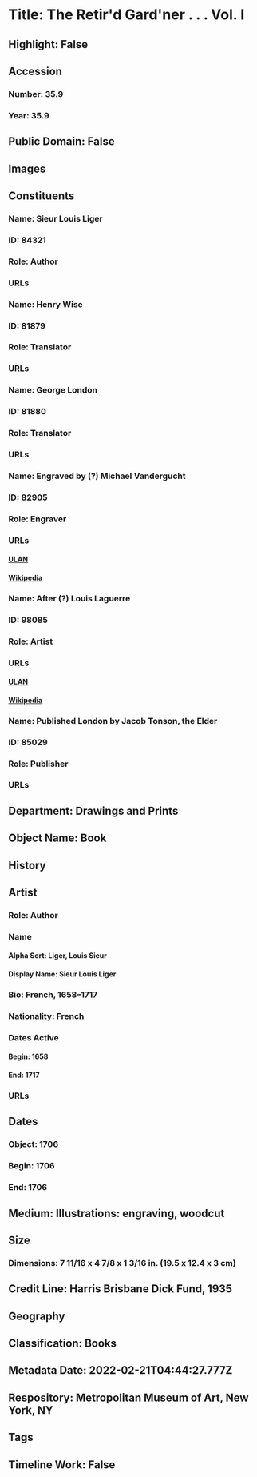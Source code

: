 # Title: The Retir'd Gard'ner . . . Vol. I
## Highlight: False
## Accession
### Number: 35.9
### Year: 35.9
## Public Domain: False
## Images
## Constituents
### Name: Sieur Louis Liger
### ID: 84321
### Role: Author
### URLs
### Name: Henry Wise
### ID: 81879
### Role: Translator
### URLs
### Name: George London
### ID: 81880
### Role: Translator
### URLs
### Name: Engraved by (?) Michael Vandergucht
### ID: 82905
### Role: Engraver
### URLs
#### [ULAN](http://vocab.getty.edu/page/ulan/500010423)
#### [Wikipedia](https://www.wikidata.org/wiki/Q6835062)
### Name: After (?) Louis Laguerre
### ID: 98085
### Role: Artist
### URLs
#### [ULAN](http://vocab.getty.edu/page/ulan/500012289)
#### [Wikipedia](https://www.wikidata.org/wiki/Q2897108)
### Name: Published London by Jacob Tonson, the Elder
### ID: 85029
### Role: Publisher
### URLs
## Department: Drawings and Prints
## Object Name: Book
## History
## Artist
### Role: Author
### Name
#### Alpha Sort: Liger, Louis Sieur
#### Display Name: Sieur Louis Liger
### Bio: French, 1658–1717
### Nationality: French
### Dates Active
#### Begin: 1658
#### End: 1717
### URLs
## Dates
### Object: 1706
### Begin: 1706
### End: 1706
## Medium: Illustrations: engraving, woodcut
## Size
### Dimensions: 7 11/16 x 4 7/8 x 1 3/16 in. (19.5 x 12.4 x 3 cm)
## Credit Line: Harris Brisbane Dick Fund, 1935
## Geography
## Classification: Books
## Metadata Date: 2022-02-21T04:44:27.777Z
## Respository: Metropolitan Museum of Art, New York, NY
## Tags
## Timeline Work: False